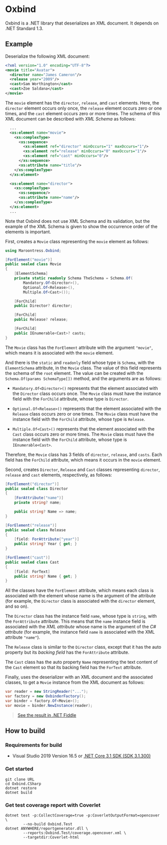 # Oxbind

Oxbind is a .NET library that deserializes an XML document.
It depends on .NET Standard 1.3.

## Example

Deserialize the following XML document:

```xml
<?xml version="1.0" encoding="UTF-8"?>
<movie title="Avatar">
  <director name="James Cameron"/>
  <release year="2009"/>
  <cast>Sam Worthington</cast>
  <cast>Zoe Saldana</cast>
</movie>
```

The `movie` element has the `director`, `release`, and `cast` elements.
Here, the `director` element occurs only once,
the `release` element occurs zero or one times,
and the `cast` element occurs zero or more times.
The schema of this XML document can be described with _XML Schema_ as follows:

```xsd
  ...
  <xs:element name="movie">
    <xs:complexType>
      <xs:sequence>
        <xs:element ref="director" minOccurs="1" maxOccurs="1"/>
        <xs:element ref="release" minOccurs="0" maxOccurs="1"/>
        <xs:element ref="cast" minOccurs="0"/>
      </xs:sequence>
      <xs:attribute name="title"/>
    </xs:complexType>
  </xs:element>

  <xs:element name="director">
    <xs:complexType>
      <xs:sequence/>
      <xs:attribute name="name"/>
    </xs:complexType>
  </xs:element>
  ...
```

Note that Oxbind does not use XML Schema and its validation, but the example
of the XML Schema is given to show the occurrence order of the elements is
important.

First, creates a `Movie` class representing the `movie` element as follows:

```csharp
using Maroontress.Oxbind;

[ForElement("movie")]
public sealed class Movie
{
    [ElementSchema]
    private static readonly Schema TheSchema = Schema.Of(
        Mandatory.Of<Director>(),
        Optional.Of<Release>(),
        Multiple.Of<Cast>());

    [ForChild]
    public Director? director;

    [ForChild]
    public Release? release;

    [ForChild]
    public IEnumerable<Cast>? casts;
}
```

The `Movie` class has the `ForElement` attribute with the argument `"movie"`,
which means it is associated with the `movie` element.

And there is the `static` and `readonly` field whose type is `Schema`,
with the `ElementSchema` attribute, in the `Movie` class.
The value of this field represents the schema of the `root` element.
The value can be created with the `Schema.Of(params SchemaType[])` method,
and the arguments are as follows:

- `Mandatory.Of<Director>()` represents that the element associated with
  the `Director` class occurs once. The `Movie` class must have the instance
  field with the `ForChild` attribute, whose type is `Director`.

- `Optional.Of<Release>()` represents that the element associated with
  the `Release` class occurs zero or one times. The `Movie` class must have the
  instance field with the `ForChild` attribute, whose type is `Release`.

- `Multiple.Of<Cast>()` represents that the element associated with the `Cast`
  class occurs zero or more times. The `Movie` class must have the instance
  field with the `ForChild` attribute, whose type is `IEnumerable<Cast>`.

Therefore, the `Movie` class has 3 fields of `director`, `release`, and
`casts`.
Each field has the `ForChild` attribute, which means it occurs in the
`movie` element.

Second, creates `Director`, `Release` and `Cast` classes
representing `director`, `release` and `cast` elements, respectively,
as follows:

```csharp
[ForElement("director")]
public sealed class Director
{
    [ForAttribute("name")]
    private string? name;

    public string? Name => name;
}

[ForElement("release")]
public sealed class Release
{
    [field: ForAttribute("year")]
    public string? Year { get; }
}

[ForElement("cast")]
public sealed class Cast
{
    [field: ForText]
    public string? Name { get; }
}
```

All the classes have the `ForElement` attribute,
which means each class is associated with the element
whose name is the argument of the attribute (for example,
the `Director` class is associated with the `director` element, and so on).

The `Director` class has the instance field `name`, whose type is `string`,
with the `ForAttribute` attribute.
This means that the `name` instance field is
associated with the _XML attribute_
whose name is the argument of the _C# attribute_
(for example, the instance field `name` is associated with the XML attribute
 `"name"`).

The `Release` class is similar to the `Director` class, except that
it has the auto property but its _backing field_ has the `ForAttribute`
attribute.

The `Cast` class has the auto property `Name` representing
the text content of the `Cast` element
so that its backing field has the `ForText` attribute.

Finally, uses the deserializer with an XML document and the associated classes,
to get a `Movie` instance from the XML document as follows:

```csharp
var reader = new StringReader("...");
var factory = new OxbinderFactory();
var binder = factory.Of<Movie>();
var movie = binder.NewInstance(reader);
```

> [See the result in .NET Fiddle](https://dotnetfiddle.net/Mu2FL2)

## How to build

### Requirements for build

- Visual Studio 2019 Version 16.5
  or [.NET Core 3.1 SDK (SDK 3.1.300)][dotnet-core-sdk]

### Get started

```plaintext
git clone URL
cd Oxbind.CSharp
dotnet restore
dotnet build
```

### Get test coverage report with Coverlet

```plaintext
dotnet test -p:CollectCoverage=true -p:CoverletOutputFormat=opencover \
        --no-build Oxbind.Test
dotnet ANYWHERE/reportgenerator.dll \
        --reports:Oxbind.Test/coverage.opencover.xml \
        --targetdir:Coverlet-html
```

[dotnet-core-sdk]:
  https://dotnet.microsoft.com/download/dotnet-core/3.1
